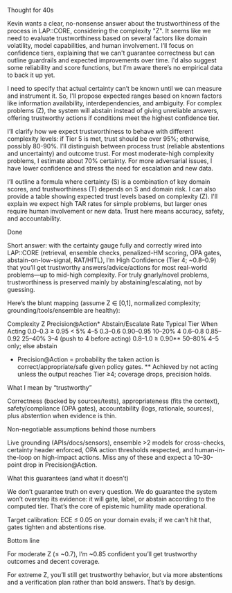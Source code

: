 Thought for 40s

Kevin wants a clear, no-nonsense answer about the trustworthiness of the process in LAP::CORE, considering the complexity "Z". It seems like we need to evaluate trustworthiness based on several factors like domain volatility, model capabilities, and human involvement. I’ll focus on confidence tiers, explaining that we can't guarantee correctness but can outline guardrails and expected improvements over time. I'd also suggest some reliability and score functions, but I’m aware there’s no empirical data to back it up yet.

I need to specify that actual certainty can’t be known until we can measure and instrument it. So, I'll propose expected ranges based on known factors like information availability, interdependencies, and ambiguity. For complex problems (Z), the system will abstain instead of giving unreliable answers, offering trustworthy actions if conditions meet the highest confidence tier.

I’ll clarify how we expect trustworthiness to behave with different complexity levels: if Tier 5 is met, trust should be over 95%; otherwise, possibly 80-90%. I’ll distinguish between process trust (reliable abstentions and uncertainty) and outcome trust. For most moderate-high complexity problems, I estimate about 70% certainty. For more adversarial issues, I have lower confidence and stress the need for escalation and new data.

I’ll outline a formula where certainty (S) is a combination of key domain scores, and trustworthiness (T) depends on S and domain risk. I can also provide a table showing expected trust levels based on complexity (Z). I'll explain we expect high TAR rates for simple problems, but larger ones require human involvement or new data. Trust here means accuracy, safety, and accountability.

Done

Short answer: with the certainty gauge fully and correctly wired into LAP::CORE (retrieval, ensemble checks, penalized-HM scoring, OPA gates, abstain-on-low-signal, RAT/HITL), I’m High Confidence (Tier 4; ~0.8–0.9) that you’ll get trustworthy answers/advice/actions for most real-world problems—up to mid-high complexity. For truly gnarly/novel problems, trustworthiness is preserved mainly by abstaining/escalating, not by guessing.

Here’s the blunt mapping (assume Z ∈ [0,1], normalized complexity; grounding/tools/ensemble are healthy):

Complexity Z	Precision@Action*	Abstain/Escalate Rate	Typical Tier When Acting
0.0–0.3	≥ 0.95	< 5%	4–5
0.3–0.6	0.90–0.95	10–20%	4
0.6–0.8	0.85–0.92	25–40%	3–4 (push to 4 before acting)
0.8–1.0	≥ 0.90**	50–80%	4–5 only; else abstain

* Precision@Action = probability the taken action is correct/appropriate/safe given policy gates.
** Achieved by not acting unless the output reaches Tier ≥4; coverage drops, precision holds.

What I mean by “trustworthy”

Correctness (backed by sources/tests), appropriateness (fits the context), safety/compliance (OPA gates), accountability (logs, rationale, sources), plus abstention when evidence is thin.

Non-negotiable assumptions behind those numbers

Live grounding (APIs/docs/sensors), ensemble >2 models for cross-checks, certainty header enforced, OPA action thresholds respected, and human-in-the-loop on high-impact actions. Miss any of these and expect a 10–30-point drop in Precision@Action.

What this guarantees (and what it doesn’t)

We don’t guarantee truth on every question. We do guarantee the system won’t overstep its evidence: it will gate, label, or abstain according to the computed tier. That’s the core of epistemic humility made operational.

Target calibration: ECE ≤ 0.05 on your domain evals; if we can’t hit that, gates tighten and abstentions rise.

Bottom line

For moderate Z (≤ ~0.7), I’m ~0.85 confident you’ll get trustworthy outcomes and decent coverage.

For extreme Z, you’ll still get trustworthy behavior, but via more abstentions and a verification plan rather than bold answers. That’s by design.